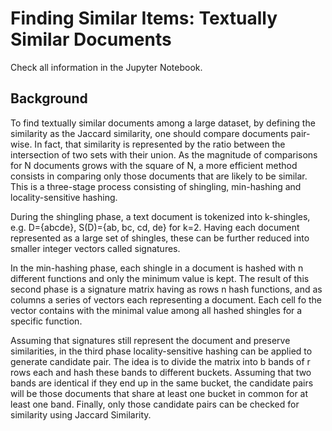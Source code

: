 # Finding Similar Items: Textually Similar Documents

Check all information in the Jupyter Notebook.

## Background

To find textually similar documents among a large dataset, by defining the similarity as the Jaccard similarity, one should compare documents pair-wise. In fact, that similarity is represented by the ratio between the intersection of two sets with their union. As the magnitude of comparisons for N documents grows with the square of N, a more efficient method consists in comparing only those documents that are likely to be similar. This is a three-stage process consisting of shingling, min-hashing and locality-sensitive hashing.

During the shingling phase, a text document is tokenized into k-shingles, e.g. D={abcde}, S(D)={ab, bc, cd, de} for k=2. Having each document represented as a large set of shingles, these can be further reduced into smaller integer vectors called signatures. 

In the min-hashing phase, each shingle in a document is hashed with n different functions and only the minimum value is kept. The result of this second phase is a signature matrix having as rows n hash functions, and as columns a series of vectors each representing a document. Each cell fo the vector contains with the minimal value among all hashed shingles for a specific function. 

Assuming that signatures still represent the document and preserve similarities, in the third phase locality-sensitive hashing can be applied to generate candidate pair. The idea is to divide the matrix into b bands of r rows each and hash these bands to different buckets. Assuming that two bands are identical if they end up in the same bucket, the candidate pairs will be those documents that share at least one bucket in common for at least one band. Finally, only those candidate pairs can be checked for similarity using Jaccard Similarity.
